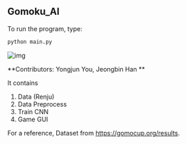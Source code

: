 ## Gomoku_AI

To run the program, type:
```bash
python main.py
```


![img](https://user-images.githubusercontent.com/55341412/161189144-b550650f-0dd5-4dce-ab20-40361a21bef3.jpg)


**Contributors: Yongjun You, Jeongbin Han **

 It contains
1. Data (Renju)
2. Data Preprocess
3. Train CNN
4. Game GUI

For a reference, Dataset from https://gomocup.org/results.
